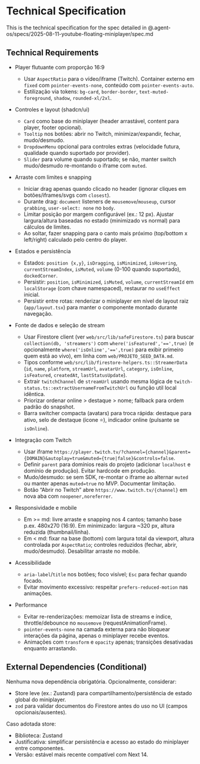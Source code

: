 # Technical Specification

This is the technical specification for the spec detailed in @.agent-os/specs/2025-08-11-youtube-floating-miniplayer/spec.md

## Technical Requirements

- Player flutuante com proporção 16:9
  - Usar `AspectRatio` para o vídeo/iframe (Twitch). Container externo em `fixed` com `pointer-events-none`, conteúdo com `pointer-events-auto`.
  - Estilização via tokens: `bg-card`, `border-border`, `text-muted-foreground`, `shadow`, `rounded-xl/2xl`.

- Controles e layout (shadcn/ui)
  - `Card` como base do miniplayer (header arrastável, content para player, footer opcional).
  - `Tooltip` nos botões: abrir no Twitch, minimizar/expandir, fechar, mudo/desmudo.
  - `DropdownMenu` opcional para controles extras (velocidade futura, qualidade quando suportado por provider).
  - `Slider` para volume quando suportado; se não, manter switch mudo/desmudo re-montando o iframe com `muted`.

- Arraste com limites e snapping
  - Iniciar drag apenas quando clicado no header (ignorar cliques em botões/iframes/svgs com `closest`).
  - Durante drag: `document` listeners de `mousemove`/`mouseup`, cursor `grabbing`, `user-select: none` no `body`.
  - Limitar posição por margem configurável (ex.: 12 px). Ajustar largura/altura baseadas no estado (minimizado vs normal) para cálculos de limites.
  - Ao soltar, fazer snapping para o canto mais próximo (top/bottom x left/right) calculado pelo centro do player.

- Estados e persistência
  - Estados: `position {x,y}`, `isDragging`, `isMinimized`, `isHovering`, `currentStreamIndex`, `isMuted`, `volume` (0-100 quando suportado), `dockedCorner`.
  - Persistir: `position`, `isMinimized`, `isMuted`, `volume`, `currentStreamId` em `localStorage` (com chave namespaced), restaurar no `useEffect` inicial.
  - Persistir entre rotas: renderizar o miniplayer em nível de layout raiz (`app/layout.tsx`) para manter o componente montado durante navegação.

- Fonte de dados e seleção de stream
  - Usar Firestore client (ver `web/src/lib/safeFirestore.ts`) para buscar `collection(db, 'streamers')` com `where('isFeatured','==',true)` (e opcionalmente `where('isOnline','==',true)` para exibir primeiro quem está ao vivo), em linha com `web/PROJETO_SEED_DATA.md`.
  - Tipos conforme `web/src/lib/firestore-helpers.ts::StreamerData` (`id`, `name`, `platform`, `streamUrl`, `avatarUrl`, `category`, `isOnline`, `isFeatured`, `createdAt`, `lastStatusUpdate`).
  - Extrair `twitchChannel` de `streamUrl` usando mesma lógica de `twitch-status.ts::extractUsernameFromTwitchUrl` ou função util local idêntica.
  - Priorizar ordenar online > destaque > nome; fallback para ordem padrão do snapshot.
  - Barra switcher compacta (avatars) para troca rápida: destaque para ativo, selo de destaque (ícone ⭐), indicador online (pulsante se `isOnline`).

- Integração com Twitch
  - Usar iframe `https://player.twitch.tv/?channel={channel}&parent={DOMAIN}&autoplay=true&muted={true|false}&controls=false`.
  - Definir `parent` para domínios reais do projeto (adicionar `localhost` e domínio de produção). Evitar hardcode em produção.
  - Mudo/desmudo: se sem SDK, re-montar o iframe ao alternar `muted` ou manter apenas `muted=true` no MVP. Documentar limitação.
  - Botão “Abrir no Twitch” abre `https://www.twitch.tv/{channel}` em nova aba com `noopener,noreferrer`.

- Responsividade e mobile
  - Em >= md: livre arraste e snapping nos 4 cantos; tamanho base p.ex. 480x270 (16:9). Em minimizado: largura ~320 px, altura reduzida (thumbnail/linha).
  - Em < md: fixar na base (bottom) com largura total da viewport, altura controlada por `AspectRatio`; controles reduzidos (fechar, abrir, mudo/desmudo). Desabilitar arraste no mobile.

- Acessibilidade
  - `aria-label`/`title` nos botões; foco visível; `Esc` para fechar quando focado.
  - Evitar movimento excessivo: respeitar `prefers-reduced-motion` nas animações.

- Performance
  - Evitar re-renderizações: memoizar lista de streams e índice, throttle/debounce no `mousemove` (requestAnimationFrame).
  - `pointer-events-none` na camada externa para não bloquear interações da página, apenas o miniplayer recebe eventos.
  - Animações com `transform` e `opacity` apenas; transições desativadas enquanto arrastando.

## External Dependencies (Conditional)

Nenhuma nova dependência obrigatória. Opcionalmente, considerar:
- Store leve (ex.: Zustand) para compartilhamento/persistência de estado global do miniplayer.
- `zod` para validar documentos do Firestore antes do uso no UI (campos opcionais/ausentes).

Caso adotada store:
- Biblioteca: Zustand
- Justificativa: simplificar persistência e acesso ao estado do miniplayer entre componentes.
- Versão: estável mais recente compatível com Next 14.
